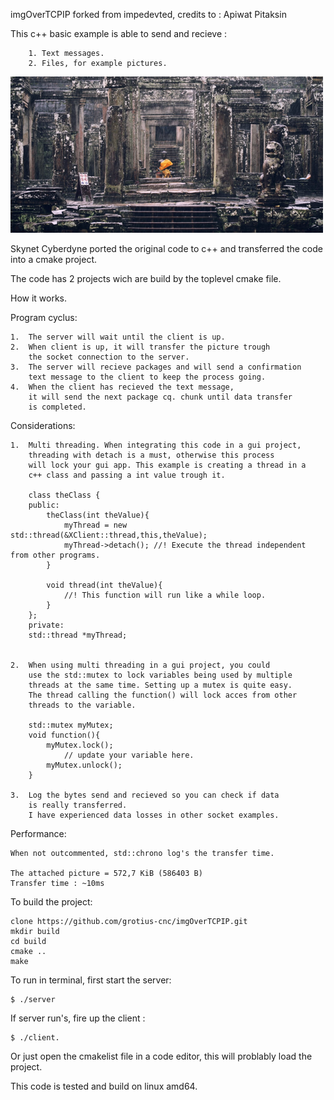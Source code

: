imgOverTCPIP forked from impedevted, credits to : Apiwat Pitaksin 

This c++ basic example is able to send and recieve :

		1. Text messages.
		2. Files, for example pictures.


![imgOverTCPIP](https://github.com/grotius-cnc/imgOverTCPIP/blob/main/GitHubSample.png)


Skynet Cyberdyne ported the original code 
to c++ and transferred the code into a cmake project.

The code has 2 projects wich are build by the toplevel cmake file.

How it works.

Program cyclus:

	1. 	The server will wait until the client is up.
	2. 	When client is up, it will transfer the picture trough 
		the socket connection to the server.
	3. 	The server will recieve packages and will send a confirmation 
		text message to the client to keep the process going.
	4. 	When the client has recieved the text message, 
		it will send the next package cq. chunk until data transfer 
		is completed.
		
Considerations:
		
	1. 	Multi threading. When integrating this code in a gui project, 
		threading with detach is a must, otherwise this process 
		will lock your gui app. This example is creating a thread in a
		c++ class and passing a int value trough it.
		
		class theClass {
		public:
			theClass(int theValue){
				myThread = new std::thread(&XClient::thread,this,theValue);
       			myThread->detach(); //! Execute the thread independent from other programs.
        	}
        	
       		void thread(int theValue){
       			//! This function will run like a while loop.
   			}
    	};
    	private:
    	std::thread *myThread;
    	
	
	2.  When using multi threading in a gui project, you could 
		use the std::mutex to lock variables being used by multiple
		threads at the same time. Setting up a mutex is quite easy.
		The thread calling the function() will lock acces from other 
		threads to the variable.
		
		std::mutex myMutex;
		void function(){
	    	myMutex.lock();
	    		// update your variable here. 
			myMutex.unlock();
		}
		
	3. 	Log the bytes send and recieved so you can check if data 
		is really transferred. 
		I have experienced data losses in other socket examples.

Performance:

	When not outcommented, std::chrono log's the transfer time. 
	
	The attached picture = 572,7 KiB (586403 B) 
	Transfer time : ~10ms

To build the project:
		
	clone https://github.com/grotius-cnc/imgOverTCPIP.git
	mkdir build
	cd build
	cmake .. 
	make

To run in terminal, first start the server: 

	$ ./server
		
If server run's, fire up the client :		

	$ ./client.

Or just open the cmakelist file in a code editor, 
this will problably load the project.

This code is tested and build on linux amd64.


